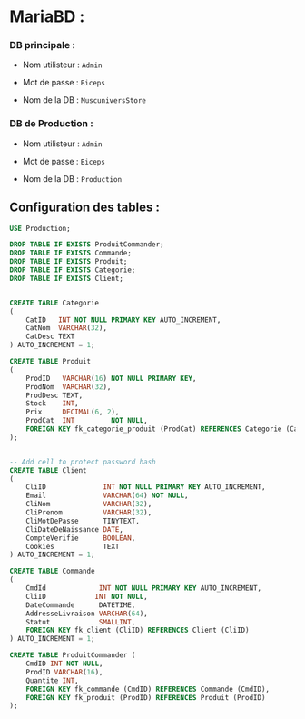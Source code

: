 # MariaBD :

### DB principale :

* Nom utilisteur : `Admin`

* Mot de passe : `Biceps`

* Nom de la DB : `MuscuniversStore`

### DB de Production :

* Nom utilisteur : `Admin`

* Mot de passe : `Biceps`

* Nom de la DB : `Production`

## Configuration des tables :

```sql
USE Production;

DROP TABLE IF EXISTS ProduitCommander;
DROP TABLE IF EXISTS Commande;
DROP TABLE IF EXISTS Produit;
DROP TABLE IF EXISTS Categorie;
DROP TABLE IF EXISTS Client;


CREATE TABLE Categorie
(
    CatID   INT NOT NULL PRIMARY KEY AUTO_INCREMENT,
    CatNom  VARCHAR(32),
    CatDesc TEXT
) AUTO_INCREMENT = 1;

CREATE TABLE Produit
(
    ProdID   VARCHAR(16) NOT NULL PRIMARY KEY,
    ProdNom  VARCHAR(32),
    ProdDesc TEXT,
    Stock    INT,
    Prix     DECIMAL(6, 2),
    ProdCat  INT         NOT NULL,
    FOREIGN KEY fk_categorie_produit (ProdCat) REFERENCES Categorie (CatID)
);


-- Add cell to protect password hash
CREATE TABLE Client
(
    CliID              INT NOT NULL PRIMARY KEY AUTO_INCREMENT,
    Email              VARCHAR(64) NOT NULL,
    CliNom             VARCHAR(32),
    CliPrenom          VARCHAR(32),
    CliMotDePasse      TINYTEXT,
    CliDateDeNaissance DATE,
    CompteVerifie      BOOLEAN,
    Cookies            TEXT
) AUTO_INCREMENT = 1;

CREATE TABLE Commande
(
    CmdId             INT NOT NULL PRIMARY KEY AUTO_INCREMENT,
    CliID            INT NOT NULL,
    DateCommande      DATETIME,
    AddresseLivraison VARCHAR(64),
    Statut            SMALLINT,
    FOREIGN KEY fk_client (CliID) REFERENCES Client (CliID)
) AUTO_INCREMENT = 1;

CREATE TABLE ProduitCommander (
    CmdID INT NOT NULL,
    ProdID VARCHAR(16),
    Quantite INT,
    FOREIGN KEY fk_commande (CmdID) REFERENCES Commande (CmdID),
    FOREIGN KEY fk_produit (ProdID) REFERENCES Produit (ProdID)
);
```
